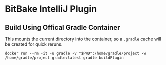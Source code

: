# BitBake IntelliJ Plugin


## Build Using Offical Gradle Container

This mounts the current directory into the container, so a `.gradle` cache will be created for quick reruns.

    docker run --rm -it -u gradle -v "$PWD":/home/gradle/project -w /home/gradle/project gradle:latest gradle buildPlugin
